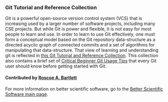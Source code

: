 ### Git Tutorial and Reference Collection

Git is a powerful open-source version control system (VCS) that is increasing used by a larger number of software projects, including many CSE projects.  But while Git is power and flexible, it is not easy for most people to learn and use.  In order to learn to use Git effectively, one must form a conceptual model based on the Git repository data-structure as a directed acyclic graph of connected commits and a set of algorithms for manipulating that data-structure.  That view of learning and understanding git is reflected in [this Git Tutorial and Reference Collection](https://ideas-productivity.org/resources/howtos/git-tutorial-and-reference-collection/).  This collection also contains a brief set of [Critical Beginner Git Usage Tips](https://ideas-productivity.org/resources/howtos/git-tutorial-and-reference-collection/) that every Git user should know before getting started with Git.

#### Contributed by [Roscoe A. Bartlett](https://github.com/bartlettroscoe)

For more information on better scientific software, go to the [Better Scientific Software main page](http://betterscientificsoftware.info).

<!---
Publish: yes
Categories: Development
Topics: version control
Tags: Git, Udacity
Level: 2
Prerequisites: defaults
Aggregate: none
--->
